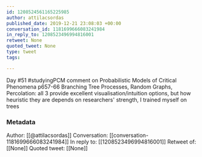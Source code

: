 ```yaml
---
id: 1208524561165225985
author: attilacsordas
published_date: 2019-12-21 23:08:03 +00:00
conversation_id: 1181699666083241984
in_reply_to: 1208523496994816001
retweet: None
quoted_tweet: None
type: tweet
tags:

---
```


Day #51 #studyingPCM comment on Probabilistic Models of Critical Phenomena p657-66 Branching Tree Processes, Random Graphs, Percolation: all 3 provide excellent visualisation/intuition options, but how heuristic they are depends on researchers' strength, I trained myself on trees

### Metadata

Author: [[@attilacsordas]]
Conversation: [[conversation-1181699666083241984]]
In reply to: [[1208523496994816001]]
Retweet of: [[None]]
Quoted tweet: [[None]]
